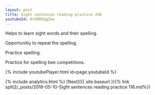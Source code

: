 ```yaml
---
layout: post
title: Sight sentences reading practice 296
youtubeId: 6rUDMZqgZxw
---
```

 
 
Helps to learn sight words and their spelling.

Opportunitiy to repeat the spelling. 

Practice spelling. 
 
Practice for spelling bee competitions. 
 
{% include youtubePlayer.html id=page.youtubeId %}
 
 
{% include analytics.html %} 
[Next]({{ site.baseurl }}{% link  split2/_posts/2018-05-10-Sight sentences reading practice 116.md%})
 
